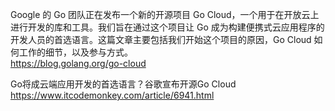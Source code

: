 Google 的 Go 团队正在发布一个新的开源项目 Go Cloud，一个用于在开放云上进行开发的库和工具。我们旨在通过这个项目让 Go 成为构建便携式云应用程序的开发人员的首选语言。这篇文章主要包括我们开始这个项目的原因，Go Cloud 如何工作的细节，以及参与方式。  
https://blog.golang.org/go-cloud


Go将成云端应用开发的首选语言？谷歌宣布开源Go Cloud  
https://www.itcodemonkey.com/article/6941.html